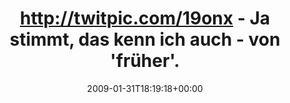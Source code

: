 ---
retweeted: false
source: <a href="http://twitter.com" rel="nofollow">Twitter Web Client</a>
entities:
  hashtags: []
  symbols: []
  user_mentions: []
  urls: []
display_text_range:
- '0'
- '106'
favorite_count: '0'
id_str: '1164985804'
truncated: false
retweet_count: '0'
id: '1164985804'
created_at: Sat Jan 31 18:19:18 +0000 2009
favorited: false
full_text: http://twitpic.com/19onx - Ja stimmt, das kenn ich auch - von 'früher'.
  Hach, diese Legacy-Betriebssyteme.
lang: de
tags:
- pesos/twitter
date: '2009-01-31T18:19:18+00:00'
src: https://twitter.com/bascht/status/1164985804
original_url: https://twitter.com/bascht/status/1164985804
type: twitter_tweet
text: http://twitpic.com/19onx - Ja stimmt, das kenn ich auch - von 'früher'. Hach,
  diese Legacy-Betriebssyteme.
title: http://twitpic.com/19onx - Ja stimmt, das kenn ich auch - von 'früher'.

---